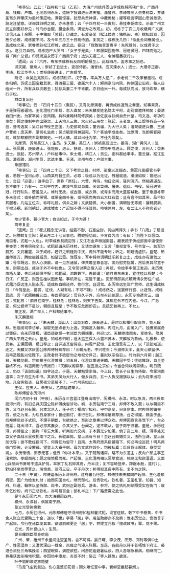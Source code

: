 <!-- { "loadSidebar": true } -->
        「粤事记」云云：『四月初十日（乙亥），大清广州统兵固山李成栋将所辖广东、广西兵马、钱粮、户籍、土地悉归永历，遣帐下投诚进士洪天擢、潘曾纬、李绮等三人赍奏称臣，并请圣驾东跸肇庆为逾岭策应地。满朝惊喜，犹恐兵贵神谋，中藏诡秘；擢等极言李固山忠诚恳挚，跂足注望意。详询其归明之故，亦未甚悉；云「于四月初一日寅刻，悬挂奉朔改妆，示谕广州文武立刻更袄参见；时乌纱吉服、腰金象简，满堂为之改观」。初，成栋于丁亥二月收缴两广文武印信凡五十余颗，于中独取「总督」印藏之。有爱妾某（松江妓也；独携闽、粤）揣知其意，因故夕怂惥，成栋置不问。及今年三月三十日晚侍酒，复挑之；成栋抚几曰：「怜此云间眷属也」。盖成栋北来，家眷悉驻松江府城，故云此。妾曰：「我敢独享富贵乎！先死尊前，以成君子之志」。遂引刀自刎。成栋抱尸大哭曰：「女子乎是矣」！即服梨园袍带、冠进贤冠，四拜而殓之。将「两广总督」印具疏迎永历于广西南宁府；选洪天擢三人，令兼程昼夜行』。
        「遗闻」云：『六月，粤东李成栋有反向明朝报至』。此载四月，盖志事之始也。
        洪天擢，徽州人；崇祯丁丑进士，吏部侍郎。潘曾纬，应天溧水人；进士，大理寺正卿。李绮，松江华亭人；崇祯庚辰进士，广东督学。
        附记：自吴胜兆败后，成栋镇松江。戊子春，率兵万人征广，余老弱二千及家眷居松。成栋归明，苏抚土国宝籍其家，得酒器三屋、妻属六十人；解南京马内院，拘徐国公旧府。每人日给米一升，所有兵以次散去；犹存兵妻二千不肯散，亦日给米一升。每成队而出，放马砍草，横行于松。
        群臣复出仕
        「粤事记」云：『四月十五日（庚辰），又有沈原渭者，再赍成栋速驾之奏至。知事果真，于是弹冠者遍地。王化澄杜门半载，忽入直矣；朱天麟变姓名隐太平府，走别窦邀拜相矣；晏清自田州出，为冢宰矣；张凤翔，兵科兼翰林院修撰矣；张佐辰与扶纲自贵州至，司文选、考功司事矣；顾之俊制中亦出随驾，上天地人三策、水火药三用矣；张起、王者友、朱士焜等各造一名邑，营考选矣；吴江县书役王正国，为吏部司务矣；董云骧，为大行人矣；潘观骏进兵曹、王渚户曹矣；庞天寿，掌司礼监矣；吴贞毓吏侍兼副宪，下广答谕李成栋矣。沈原渭，当即赐宴殿前，敕加都察院右副都御史。一时人情，咸以出仕为荣、不仕为辱矣』。
        沈原渭，苏州吴江人；生员。朱天麟，吴江人；崇祯庚辰进士。晏清，湖广黄冈人；进士。张凤翼，庚辰进士。张佐辰，进士。扶纲，贵州人；崇祯甲戌进士。顾之俊，苏州人；癸未进士。张起，苏州举人；户科给事中。朱士焜，靖江人；贡生，吏科都给事中。董云骧，松江生员。潘观骏，湖州生员，武选主事。王渚，池州布衣；户部主事。
        章服错乱
        「粤事记」云：『四月二十日，又下考贡之旨。村师、巫童以及缁衣、黄冠凡能握管书字者，悉投一呈曰山东、山西某府县生员，必取；极远以为无证。拽裾就道，瀰漫如蚁：曾经出仕，佥曰「迎銮」；游手白丁，诡称「原任」。六曹、两侍，旬日之间，驻列济济。然相遇道左，各不举手；为有一、二科甲在内，故凌气质以自尊。余如菜佣、屠夫、倡优、书役，虽冠进贤冠，行行队队，若羞见人。维时无故，或吉服、或衣锦、或卑末而用大蓝翦羢靴。至于章服补带多未合式：或补鹤而带银、或带金而补雀、或带黑而角四云大红石蓝；且有官不如其带、品不如其服者。凡站立位次、称呼礼貌，俱未之娴；文武错佩、大小倒置，满朝皆无等威：攘臂脱肩、半襟马裾。新创朝廷，遂成墟市；严起恒不得不任其咎。喧嚷两月，左、右二江人不称官者少矣』。
        地少官多、朝小官大；自古如此，于今为甚！
        两粤复全
        「遗闻」云：『瞿式耜念无讲官，经筵不御、石室尘封，何由闻得失；手书「八箴」于扇进之。何腾蛟复全阳；是五月二十七日事也。腾蛟报功疏，不肯自为功；有曰：「为陛下以信臣、用臣者，式耜一人也」。时李成栋具疏迎驾；又江右金声桓据南昌，藏表疏于佛经部面中遣使赍奏亦至：两粤俱称全土。式耜疏请永历往桂，又请勿遽东；又言「事权宜专、号令宜一。兹军功爵赏、文武署置，决于成栋。若归之朝廷则中扰，阃外不能专制；听之，朝廷徒虚拱。且楚、黔雄师百万，腾蛟翘首威灵，如望云霓。驾既东，军中将帅谓朝廷乐新复之土，成栋亦有邀驾之嫌；号令既远，则人心涣散。请一见东诸侯，俾共瞻至尊音容，面为慰劳指属，然后责其尽意于东，刻期出战，咸决于外不中扰也」。又令简讨蔡之俊入迎；再疏，令给事中蒙正发迎。永历竟由梧入肇，先后诸疏俱不报；式耜闻，泪簌簌下。再疏谓：「前月粤东未复，宜住桂以视楚；今日江、广反正，则宜住桂以图出楚。事机所在，毫厘千里」。吏部侍郎吴贞毓疏请永历住广城，式耜乃促远生入阻永历。适成栋自岭还师，修行宫，且迓驾。永历命远生诣广劳师，远生谓成栋曰：『今驾至此，爵赏、征伐，人疑有私；不可不嫌』！成栋然之，遂罢修行宫、止迓驾。成栋具疏，言『式耜拥戴元臣，粤西扼御定；毋容久于外，应亟召还纶扉』。永历专命遣官三、四召；式耜曰：「前日在南宁，桂林危；桂林危，则天下去矣。其机在外不在内也。今江、广悉定，何公督师下星沙，朝臣且辐至；予不敢忘危而即安」。具疏乞骸再上，不允』。
        蒙正发，湖广举人；户科都给事中。
        朱天麟邀相
        「粤事记」云：『朱天麟，崑山人；出自羽衣，庚辰进士。是时以知推行取高等，竟入翰林。思庙阅司李访单，拗取无圈点者为上选，天麟遂入翰林。丙戌九月，由闽入广，独携家属舟过肇庆。会永历登极，诸臣适欲觅一老词臣为朝端重，共迎□之。天麟绝维而去，变姓名，隐居广西太平府之云山。至是，知成栋归明；适太监王保入山置市苏木，天麟故为款纳，礼极恭，使具奏。王保回朝，极口荐之；且详述其留待意。内阁严起恒、王化澄忌有三人，以「该部知道」还之。天麟又求庆国公陈邦傅特疏荐曰：「三朝元老，中兴柱石；今潜修太半，此天心欲留伊、吕再造股肱以佐陛下。主政者终不欲密勿之地权分异己，量拟以宗伯召」。时为前六月朔；越三日，天麟见朝。宗伯篆王化澄兼摄；初五日，化澄以策送天麟，天麟固不受；往返推辞，自旦至暮终不允。科道两衙门传揭曰：『天麟以阁臣荐，岂宜授之宗伯；今当合词以阁臣请』。明日疏上，仍以『该部知道』四字还之。于是，天麟勉受宗伯。不三日，营长子日生为侍御，令掌河南道事；次子月生为中书。其弟天凤为大行人，僱乡兵四、五十人执戈揭旗以从；云为将来出将地。凡会客叙谈，日昃夜分葛藤不了。一门可笑如此』。
        王保，应天人。朱天凤，乙酉福建举人。
        陈邦傅留永历浔州
        闰六月初十日（甲辰），永历与三宫邕江登舟出南宁，历横州、永淳。时以急流，两日夜即抵浔州府，有旧总兵庆国公陈邦傅挽留诉功。初，永历驻南宁三月，邦傅不敢入觐；以与朝臣不协，又与赵台有隙。台本北京人，任子也；擢南宁知府。甲申京变，只身宦南。时邦傅总镇粤西，依之为亲，为后日身家计；曾经面订，未行吉礼。邦傅亦屡疏荐扬，台之得擢，颇由于此。后邦傅见驳于式耜、不理于朝臣，台欲绝之，至形之章奏以博众欢。邦傅因宣言圣驾下广，台必随扈；路出浔江，吾必掠其妻女、杀其父子。台闻之，遂不敢从，留子南宁旧署。至是，永历过浔，邦傅留之；面称『帝忘大恩，听两衙门交搆，于本爵无少加恩。倘丁亥二月，梧、浔等处无臣父子血战三昼夜扼南下之兵，长驱直捣，皇上焉有今日！至赵台赖婚负义，法所当诛，皇上反加优容；彼不敢经臣河下，何得任为留守！且南、太等府原系臣镇辖下，何必再设巡抚！明系两衙门受贿，计设蒙蔽。望皇上大奋干纲，毋为文武作奴仆，饱彼私橐；后日将士解体，身受实祸』。永历惭愧，面赤无答；但云『你补本来』。又于随驾诸臣，略不为东道主；反向户部主事王渚索饷，拳殴而死；顾之俊愤极而死。严起恒、王化澄两相以恶草食进，相见无和颜温语。又面□兵部尚书萧琦不遣兵护驾，率家丁乱石碎其舟，舟半沈；复不容琦登岸，蹲踞水舱，遣村儿、野妇环坐而辱詈之。琦愤恚，蒸闷三日，卒于舟次；邦傅取其舟中所有，复不为之殡。
        二十日（甲寅），邦傅逼永历上浔州府，驻府署为行宫。邦傅挟朱天麟同严起恒、王化澄知机密，因广为给发札付；始而庆国自札，继而部札，后贵钦札。钦札者，玉玺札官，知县、知府、科道、翰林以至侍郎、尚书，武则正副总兵、游击、参将，使之执札到部照受实在衙门；故陈乞纷纷。尚书正总钦札，亦可易百金；部札半之：下广路费需之此也。
        是年永历闰六月，而大清朝闰四月。
        横州、永淳县，俱属南宁府。
        张立光受贿换敕
        七月，永历驻浔州，允陈邦傅居守浔州府如桂林瞿式耜，设官征赋。敕下中书誊黄，中书舍人张立光受贿二十金，遂以「世」字易「居」字，用玺助卿亦不及察；惟永历觉之，曾微言于严起恒，令行在诸臣发其事，欲追前敕更正「居」字，并提立光拟「擅改敕书」罪，竟不果。
        立光，苏州崑山人；生员。
        晏日曙四臣殒身蛇庙
        广州、肇、梧州千余里间注望圣驾，杳不可得。晏日曙、李永茂、田芳、郑封等俱中土产，性恶湿热；又潜伏深山一载余，岚瘴之气浸入肝膈。至是，各舣舟以待于苍梧城下府江、藤港合流处三角嘴挽泊；西望眼穿，满腔欲控。闲游蛇庙避暑纵谈，四人各喘急暴病，相继而亡，竟弗获面圣略倾积悃。亦因热中瘴发，炎蒸不耐；俗云「等人躁急」故耳。
        叶子眉朝歌逆旅题壁
        『马足飞尘到鬓边，伤心羞整旧花钿；回头难忆宫中事，衰柳空垂起暮烟』。
